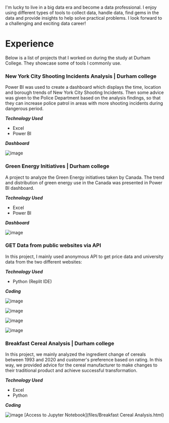 I'm lucky to live in a big data era and become a data professional. I enjoy using different types of tools to collect data, handle data, find gems in the data and provide insights to help solve practical problems. I look forward to a challenging and exciting data career!

# Experience
Below is a list of projects that I worked on during the study at Durham College. They showcase some of tools I commonly use.
### New York City Shooting Incidents Analysis | Durham college 
Power BI was used to create a dashboard which displays the time, location and borough trends of New York City Shooting Incidents. Then some advice was given to the Police Department based on the analysis findings, so that they can increase police patrol in areas with more shooting incidents during dangerous period.

**_Technology Used_**
- Excel
- Power BI

**_Dashboard_**

![image](https://user-images.githubusercontent.com/87041402/126901228-b622c646-c07a-41fd-9a1a-49ffd2a20c46.png)

### Green Energy Initiatives | Durham college 
A project to analyze the Green Energy initiatives taken by Canada. The trend and distribution of green energy use in the Canada was presented in Power BI dashboard.

**_Technology Used_**

- Excel
- Power BI

**_Dashboard_**

![image](https://user-images.githubusercontent.com/87041402/126900746-593dc32e-74e3-4043-9d91-12d0003b89d1.png)

### GET Data from public websites via API
In this project, I mainly used anonymous API to get price data and university data from the two different websites:

**_Technology Used_**

- Python (Replit IDE)

**_Coding_**

![image](https://user-images.githubusercontent.com/87041402/130362490-2550a92a-5122-458e-9d23-cf7ea5ab41a6.png)

![image](https://user-images.githubusercontent.com/87041402/130362505-14c36b89-59da-4e44-9474-9b20970ecade.png)

![image](https://user-images.githubusercontent.com/87041402/130362991-89a3750c-1440-42b6-98c9-4aacedf2331d.png)

![image](https://user-images.githubusercontent.com/87041402/130362997-7a8dbfec-c4f2-4349-94ab-40e1c8e97614.png)

### Breakfast Cereal Analysis | Durham college
In this project, we mainly analyzed the ingredient change of cereals between 1993 and 2020 and customer's preference based on rating. In this way, we provided advice for the cereal manufacturer to make changes to their traditional product and achieve successful transformation.

**_Technology Used_**

- Excel
- Python

**_Coding_**

![image](https://user-images.githubusercontent.com/87041402/127252134-6177b4c9-176a-42e6-a7b2-278ed3eab6ba.png)
[Access to Jupyter Notebook](files/Breakfast Cereal Analysis.html)




